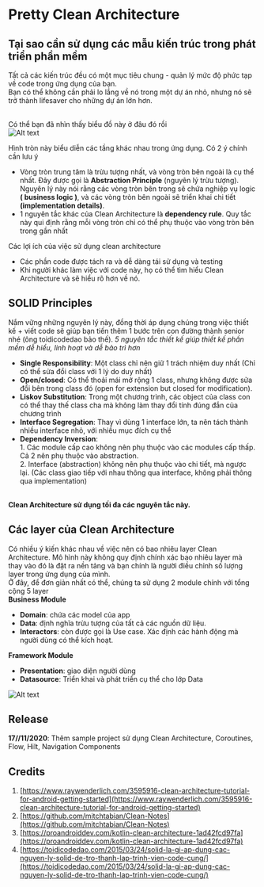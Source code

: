 # Pretty Clean Architecture 

## Tại sao cần sử dụng các mẫu kiến trúc trong phát triển phần mềm
Tất cả các kiến trúc đều có một mục tiêu chung - quản lý mức độ phức tạp về code trong ứng dụng của bạn. 
<br>Bạn có thể không cần phải lo lắng về nó trong một dự án nhỏ, nhưng nó sẽ trở thành lifesaver cho những dự án lớn hơn.

<br>Có thể bạn đã nhìn thấy biểu đồ này ở đâu đó rồi  
![Alt text](https://koenig-media.raywenderlich.com/uploads/2019/06/Clean-Architecture-graph.png)

Hình tròn này biểu diễn các tầng khác nhau trong ứng dụng. Có 2 ý chính cần lưu ý
* Vòng tròn trung tâm là trừu tượng nhất, và vòng tròn bên ngoài là cụ thể nhất. Đây được gọi là __Abstraction Principle__ (nguyên lý trừu tượng). Nguyên lý này nói rằng các vòng tròn bên trong sẽ chứa nghiệp vụ logic __( business logic )__, và các vòng tròn bên ngoài sẽ triển khai chi tiết __(implementation details)__.
* 1 nguyên tắc khác của Clean Architecture là __dependency rule__. Quy tắc này qui định rằng mỗi vòng tròn chỉ có thể phụ thuộc vào vòng tròn bên trong gần nhất

Các lợi ích của việc sử dụng clean architecture 
* Các phần code được tách ra và dễ dàng tái sử dụng và testing
* Khi người khác làm việc với code này, họ có thể tìm hiểu Clean Architecture và sẽ hiểu rõ hơn về nó.

## SOLID Principles
Nắm vững những nguyên lý này, đồng thời áp dụng chúng trong việc thiết kế + viết code sẽ giúp bạn tiến thêm 1 bước trên con đường thành senior nhé (ông toidicodedao bảo thế).
_5 nguyên tắc thiết kế giúp thiết kế phần mềm dễ hiểu, linh hoạt và dễ bảo trì hơn_ 
* __Single Responsibility__:  Một class chỉ nên giữ 1 trách nhiệm duy nhất (Chỉ có thể sửa đổi class với 1 lý do duy nhất)
* __Open/closed__: Có thể thoải mái mở rộng 1 class, nhưng không được sửa đổi bên trong class đó (open for extension but closed for modification).
* __Liskov Substitution__: Trong một chương trình, các object của class con có thể thay thế class cha mà không làm thay đổi tính đúng đắn của chương trình
* __Interface Segregation__: Thay vì dùng 1 interface lớn, ta nên tách thành nhiều interface nhỏ, với nhiều mục đích cụ thể
* __Dependency Inversion__: 
<br>1. Các module cấp cao không nên phụ thuộc vào các modules cấp thấp. Cả 2 nên phụ thuộc vào abstraction.
<br>2. Interface (abstraction) không nên phụ thuộc vào chi tiết, mà ngược lại. (Các class giao tiếp với nhau thông qua interface, không phải thông qua implementation)

<br>__Clean Architecture sử dụng tối đa các nguyên tắc này.__

## Các layer của Clean Architecture
Có nhiều ý kiến khác nhau về việc nên có bao nhiêu layer Clean Architecture. Mô hình này không quy định chính xác bao nhiêu layer mà thay vào đó là đặt ra nền tảng và bạn chính là người điều chỉnh số lượng layer trong ứng dụng của mình.
<br>Ở đây, để đơn giản nhất có thể, chúng ta sử dụng 2 module chính với tổng cộng 5 layer
<br>__Business Module__
* __Domain__: chứa các model của app
* __Data__: định nghĩa trừu tượng của tất cả các nguồn dữ liệu.
* __Interactors__: còn được gọi là Use case. Xác định các hành động mà người dùng có thể kích hoạt.

__Framework Module__
* __Presentation__: giao diện người dùng
* __Datasource__: Triển khai và phát triển cụ thể cho lớp Data

![Alt text](https://camo.githubusercontent.com/b1521f6c9e672cf5077ba69ceab27679ea8a82074a89931d958895476756e2c8/68747470733a2f2f636f64696e67776974686d697463682e73332e616d617a6f6e6177732e636f6d2f7374617469632f636f75727365732f32312f636c65616e5f6172636869746563747572655f6469616772616d732e706e67)

## Release
__17//11/2020__: Thêm sample project sử dụng Clean Architecture, Coroutines, Flow, Hilt, Navigation Components 

## Credits
1. [https://www.raywenderlich.com/3595916-clean-architecture-tutorial-for-android-getting-started](https://www.raywenderlich.com/3595916-clean-architecture-tutorial-for-android-getting-started)
2. [https://github.com/mitchtabian/Clean-Notes](https://github.com/mitchtabian/Clean-Notes)
3. [https://proandroiddev.com/kotlin-clean-architecture-1ad42fcd97fa](https://proandroiddev.com/kotlin-clean-architecture-1ad42fcd97fa)
4. [https://toidicodedao.com/2015/03/24/solid-la-gi-ap-dung-cac-nguyen-ly-solid-de-tro-thanh-lap-trinh-vien-code-cung/](https://toidicodedao.com/2015/03/24/solid-la-gi-ap-dung-cac-nguyen-ly-solid-de-tro-thanh-lap-trinh-vien-code-cung/)













